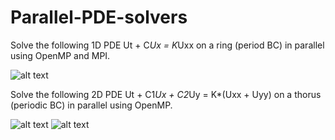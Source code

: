 # Parallel-PDE-solvers
Solve the following 1D PDE Ut + C*Ux = K*Uxx on a ring (period BC) in parallel using OpenMP and MPI.

![alt text](https://github.com/omi14098/Parallel-PDE-solvers/blob/master/1d.png)

Solve the following 2D PDE Ut + C1*Ux + C2*Uy = K*(Uxx + Uyy) on a thorus (periodic BC) in parallel using OpenMP.

![alt text](https://github.com/omi14098/Parallel-PDE-solvers/blob/master/2d.png)
![alt text](https://github.com/omi14098/Parallel-PDE-solvers/blob/master/2d2.png)
